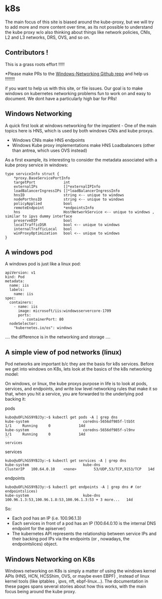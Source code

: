 # k8s

The main focus of this site is biased around the kube-proxy, but we will try to add more and more content over time, as its 
not possible to understand the kube proxy w/o also thinking about things like network policies, CNIs, L2 and L3 networks, DRS, OVS, 
and so on.

## Contributors !

This is a grass roots effort !!!!! 

*Please make PRs to the [Windows-Networking Github repo](https://github.com/aroradaman/windows-networking/)  and help us !!!!!!!!

if you want to help us with this site, or file issues.
Our goal is to make windows on kubernetes networking problems fun to work on and easy to document.  We dont have a particularly
high bar for PRs! 

## Windows Networking

A quick first look at windows networking for the impatient - One of the main topics here is HNS, which is used by both windows CNIs and kube proxys. 

- Windows CNIs make HNS endpoints
- Windows Kube proxy implementations make HNS Loadbalancers (other than antrea, which uses OVS instead)

As a first example, its interesting to consider the metadata associated with a kube proxy service in windows:

```
type serviceInfo struct {
	*proxy.BaseServicePortInfo
	targetPort             int
	externalIPs            []*externalIPInfo
	loadBalancerIngressIPs []*loadBalancerIngressInfo
	hnsID                  string <-- unique to windows
	nodePorthnsID          string <-- unique to windows
	policyApplied          bool
	remoteEndpoint         *endpointsInfo
	hns                    HostNetworkService <-- unique to windows , similar to ipvs dummy interface
	preserveDIP            bool
	localTrafficDSR        bool <-- unique to windows
	internalTrafficLocal   bool
	winProxyOptimization   bool <-- unique to windows
}
```

## A windows pod

A windows pod is just like a linux pod:

```
apiVersion: v1
kind: Pod
metadata:
  name: iis
  labels:
    name: iis
spec:
  containers:
    - name: iis
      image: microsoft/iis:windowsservercore-1709
      ports:
        - containerPort: 80
  nodeSelector:
    "kubernetes.io/os": windows
```

.... the difference is in the networking and storage .... 


## A simple view of pod networks (linux)

Pod networks are important b/c they are the basis for k8s services.  Before we get into windows on K8s, lets look at the basics of the k8s networking model:

On windows, or linux, the kube proxys purpose in life is to look at pods, services, and endpoints, and write low level networking rules that make it so that, when you hit a service,
you are forwarded to the underlying pod backing it: 

pods
```
kubo@uOFLhGS9YBJ3y:~$ kubectl get pods -A | grep dns
kube-system                         coredns-5656df985f-ltb5t                                              1/1     Running     0             14d                                         
kube-system                         coredns-5656df985f-sl9nv                                              1/1     Running     0             14d                                                              ``
services
```

services
```
kubo@uOFLhGS9YBJ3y:~$ kubectl get services -A | grep dns                                        
kube-system                         kube-dns                                             ClusterIP   100.64.0.10    <none>        53/UDP,53/TCP,9153/TCP   14d
```

endpoints 
```
kubo@uOFLhGS9YBJ3y:~$ kubectl get endpoints -A | grep dns # (or endpointslices)
kube-system                         kube-dns                                             100.96.1.3:53,100.96.1.8:53,100.96.1.3:53 + 3 more...   14d
```

So: 
- Each pod has an IP (i.e. 100.96.1.3)
- Each services in front of a pod has an IP (100.64.0.10 is the internal DNS endpoint for the apiserver)
- The kubernetes API represents the relationship between service IPs and their backing pod IPs via the endpoints (or , nowadays, the endpointslices) object.

## Windows Networking on K8s

Windows networking on K8s is simply a matter of using the windows kernel APIs (HNS, HCN, HCSShim, OVS, or maybe even EBPF) , instead of linux kernel tools (like iptables , ipvs, nft, ebpf-linux...).
The documentation in these pages spans several stories about how this works, with the main focus being around the kube proxy.



